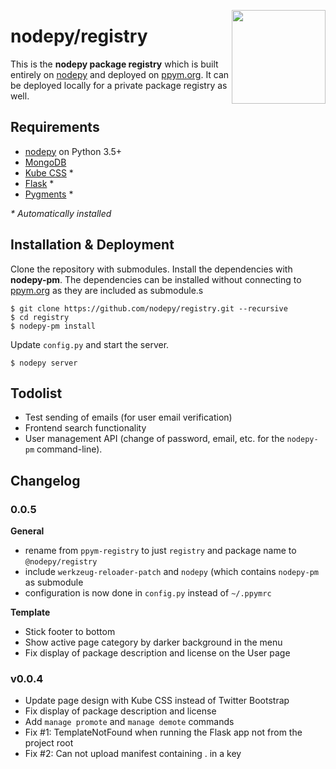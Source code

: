 <img src="https://i.imgur.com/IfmOKFI.png" align="right" width="150px"></img>

# nodepy/registry

This is the **nodepy package registry**  which is built entirely on [nodepy]
and deployed on [ppym.org]. It can be deployed locally for a private package
registry as well.

  [nodepy]: https://github.com/nodepy/nodepy
  [ppym.org]: https://ppym.org

## Requirements

- [nodepy] on Python 3.5+
- [MongoDB](https://www.mongodb.com/)
- [Kube CSS](https://imperavi.com/kube/) \*
- [Flask](http://flask.pocoo.org/) \*
- [Pygments](http://pygments.org/) \*

*\* Automatically installed*

## Installation & Deployment

Clone the repository with submodules. Install the dependencies with
**nodepy-pm**. The dependencies can be installed without connecting to
[ppym.org] as they are included as submodule.s

    $ git clone https://github.com/nodepy/registry.git --recursive
    $ cd registry
    $ nodepy-pm install

Update `config.py` and start the server.

    $ nodepy server

## Todolist

- Test sending of emails (for user email verification)
- Frontend search functionality
- User management API (change of password, email, etc. for the `nodepy-pm`
  command-line).

## Changelog

### 0.0.5

__General__

- rename from `ppym-registry` to just `registry` and package name to `@nodepy/registry`
- include `werkzeug-reloader-patch` and `nodepy` (which contains `nodepy-pm`
  as submodule
- configuration is now done in `config.py` instead of `~/.ppymrc`

__Template__

- Stick footer to bottom
- Show active page category by darker background in the menu
- Fix display of package description and license on the User page

### v0.0.4

- Update page design with Kube CSS instead of Twitter Bootstrap
- Fix display of package description and license
- Add `manage promote` and `manage demote` commands
- Fix #1: TemplateNotFound when running the Flask app not from the project root
- Fix #2: Can not upload manifest containing . in a key
